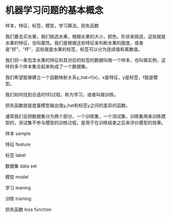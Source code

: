 # 机器学习问题的基本概念

样本，特征，标签，模型，学习算法，损失函数

我们要去买水果，我们挑选水果，根据水果的大小，颜色，形状来挑选，这些就是水果的特征，也叫属性。我们是根据这些特征来判断水果的甜度，或者是“好”，“坏”，这些就是水果的标签，标签可以分为连续值和离散值。

我们将一条包含水果的特征和其对应的标签的数据叫做一个样本，也叫做实例，这样的多个样本集合起来构成了一个数据集。

我们希望能够建立一个函数映射关系y_hat=f(x)，x是特征，y是标签，f就是模型。

我们如何找到合适的f的过程，称为学习，或者叫做训练。

损失函数就是度量模型输出值y_hat和标签y之间的差异的函数。

通常我们会把数据集分为两个部分，一个训练集，一个测试集，训练集用来训练模型的，测试集不参与模型的训练过程，是用于在训练结束之后来评价模型的效果。

样本 sample 

特征 feature

标签 label

数据集 data set

模型 model

学习 leaning 

训练 training

损失函数 loss function









